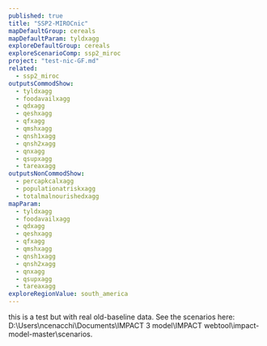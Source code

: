 ```yaml
---
published: true
title: "SSP2-MIROCnic"
mapDefaultGroup: cereals
mapDefaultParam: tyldxagg
exploreDefaultGroup: cereals
exploreScenarioComp: ssp2_miroc
project: "test-nic-GF.md"
related: 
  - ssp2_miroc
outputsCommodShow: 
  - tyldxagg
  - foodavailxagg
  - qdxagg
  - qeshxagg
  - qfxagg
  - qmshxagg
  - qnsh1xagg
  - qnsh2xagg
  - qnxagg
  - qsupxagg
  - tareaxagg
outputsNonCommodShow: 
  - percapkcalxagg
  - populationatriskxagg
  - totalmalnourishedxagg
mapParam: 
  - tyldxagg
  - foodavailxagg
  - qdxagg
  - qeshxagg
  - qfxagg
  - qmshxagg
  - qnsh1xagg
  - qnsh2xagg
  - qnxagg
  - qsupxagg
  - tareaxagg
exploreRegionValue: south_america
---
```



this is a test but with real old-baseline data. See the scenarios here: D:\Users\ncenacchi\Documents\IMPACT 3 model\IMPACT webtool\impact-model-master\scenarios.
